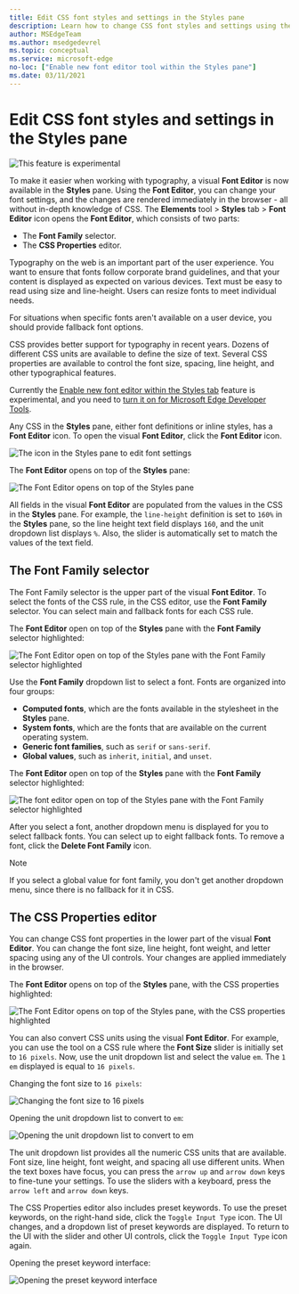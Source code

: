 ```yaml
---
title: Edit CSS font styles and settings in the Styles pane
description: Learn how to change CSS font styles and settings using the Styles pane in Microsoft Edge DevTools.
author: MSEdgeTeam
ms.author: msedgedevrel
ms.topic: conceptual
ms.service: microsoft-edge
no-loc: ["Enable new font editor tool within the Styles pane"]
ms.date: 03/11/2021
---
```

# Edit CSS font styles and settings in the Styles pane

![This feature is experimental](./edit-fonts-images/experimental-tag.png)

To make it easier when working with typography, a visual **Font Editor** is now available in the **Styles** pane.  Using the **Font Editor**, you can change your font settings, and the changes are rendered immediately in the browser - all without in-depth knowledge of CSS.  The **Elements** tool > **Styles** tab > **Font Editor** icon opens the **Font Editor**, which consists of two parts:

*  The **Font Family** selector.
*  The **CSS Properties** editor.

Typography on the web is an important part of the user experience.  You want to ensure that fonts follow corporate brand guidelines, and that your content is displayed as expected on various devices.  Text must be easy to read using size and line-height.  Users can resize fonts to meet individual needs.

For situations when specific fonts aren't available on a user device, you should provide fallback font options.

CSS provides better support for typography in recent years.  Dozens of different CSS units are available to define the size of text.  Several CSS properties are available to control the font size, spacing, line height, and other typographical features.

Currently the [Enable new font editor within the Styles tab](../experimental-features/index.md#enable-new-font-editor-within-the-styles-tab) feature is experimental, and you need to [turn it on for Microsoft Edge Developer Tools](../experimental-features/index.md#turning-an-experiment-on-or-off).

Any CSS in the **Styles** pane, either font definitions or inline styles, has a **Font Editor** icon.  To open the visual **Font Editor**, click the **Font Editor** icon.

![The icon in the Styles pane to edit font settings](./edit-fonts-images/font-editor-icon.png)

The **Font Editor** opens on top of the **Styles** pane:

![The Font Editor opens on top of the Styles pane](./edit-fonts-images/font-editor-open.png)

All fields in the visual **Font Editor** are populated from the values in the CSS in the **Styles** pane.  For example, the `line-height` definition is set to `160%` in the **Styles** pane, so the line height text field displays `160`, and the unit dropdown list displays `%`.  Also, the slider is automatically set to match the values of the text field.


<!-- ====================================================================== -->
## The Font Family selector

The Font Family selector is the upper part of the visual **Font Editor**.  To select the fonts of the CSS rule, in the CSS editor, use the **Font Family** selector.  You can select main and fallback fonts for each CSS rule.

The **Font Editor** open on top of the **Styles** pane with the **Font Family** selector highlighted:

![The Font Editor open on top of the Styles pane with the Font Family selector highlighted](./edit-fonts-images/font-editor-font-family.png)

Use the **Font Family** dropdown list to select a font.  Fonts are organized into four groups:

*  **Computed fonts**, which are the fonts available in the stylesheet in the **Styles** pane.
*  **System fonts**, which are the fonts that are available on the current operating system.
*  **Generic font families**, such as `serif` or `sans-serif`.
*  **Global values**, such as `inherit`, `initial`, and `unset`.

The **Font Editor** open on top of the **Styles** pane with the **Font Family** selector highlighted:

![The font editor open on top of the Styles pane with the Font Family selector highlighted](./edit-fonts-images/font-editor-font-family-list.png)

After you select a font, another dropdown menu is displayed for you to select fallback fonts.  You can select up to eight fallback fonts.  To remove a font, click the **Delete Font Family** icon.

<!--![The font editor with a defined list of fonts and fallback fonts](./edit-fonts-images/font-editor-defining-fonts.png)-->

> [!NOTE]
> If you select a global value for font family, you don't get another dropdown menu, since there is no fallback for it in CSS.


<!-- ====================================================================== -->
## The CSS Properties editor

You can change CSS font properties in the lower part of the visual **Font Editor**.  You can change the font size, line height, font weight, and letter spacing using any of the UI controls.  Your changes are applied immediately in the browser.

The **Font Editor** opens on top of the **Styles** pane, with the CSS properties highlighted:

![The Font Editor opens on top of the Styles pane, with the CSS properties highlighted](./edit-fonts-images/font-editor-css-properties.png)

You can also convert CSS units using the visual **Font Editor**.  For example, you can use the tool on a CSS rule where the **Font Size** slider is initially set to `16 pixels`.  Now, use the unit dropdown list and select the value `em`.  The `1 em` displayed is equal to `16 pixels`.

Changing the font size to `16 pixels`:

![Changing the font size to 16 pixels](./edit-fonts-images/font-editor-setting-to-16px.png)

Opening the unit dropdown list to convert to `em`:

![Opening the unit dropdown list to convert to em](./edit-fonts-images/font-editor-converted-to-em.png)

The unit dropdown list provides all the numeric CSS units that are available.  Font size, line height, font weight, and spacing all use different units.  When the text boxes have focus, you can press the `arrow up` and `arrow down` keys to fine-tune your settings.  To use the sliders with a keyboard, press the `arrow left` and `arrow down` keys.

The CSS Properties editor also includes preset keywords.  To use the preset keywords, on the right-hand side, click the `Toggle Input Type` icon.  The UI changes, and a dropdown list of preset keywords are displayed.  To return to the UI with the slider and other UI controls, click the `Toggle Input Type` icon again.

Opening the preset keyword interface:

![Opening the preset keyword interface](./edit-fonts-images/font-editor-preset-font-sizes.png)
